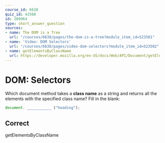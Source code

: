 ```yaml
---
course_id: 6638
quiz_id: 42568
id: 289964
type: short_answer_question
sources:
- name: The DOM is a Tree
  url: "/courses/6638/pages/the-dom-is-a-tree?module_item_id=523501"
- name: 'Video: DOM Selectors'
  url: "/courses/6638/pages/video-dom-selectors?module_item_id=523502"
- name: getElementsByClassName
  url: https://developer.mozilla.org/en-US/docs/Web/API/Document/getElementsByClassName
---
```


# DOM: Selectors

Which document method takes a **class name** as a string and returns all the
elements with the specified class name? Fill in the blank:

```javascript
document. ___________ ("heading");
```

## Correct

getElementsByClassName
